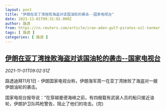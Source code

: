 ```yaml
---
layout: post
title: "伊朗在亚丁湾挫败海盗对该国油轮的袭击--国家电视台"
date: 2021-11-01T09:31:02.000Z
author: 路透
from: https://cn.reuters.com/article/iran-aden-gulf-pirates-oil-tanker-1101-idCNKBS2HM1R4
tags: [ 路透 ]
categories: [ 路透 ]
---
```

<!--1635759062000-->
[伊朗在亚丁湾挫败海盗对该国油轮的袭击--国家电视台](https://cn.reuters.com/article/iran-aden-gulf-pirates-oil-tanker-1101-idCNKBS2HM1R4)
------

<div>
<div><i>2021-11-01T09:02:51Z</i></div><p>路透迪拜11月1日 - 伊朗国家电视台称，伊朗海军周一在亚丁湾挫败了海盗对一艘伊朗油轮的袭击。</p><p>国家电视台报导说：“在穿越曼德海峡之前，有四艘载有武装人员的船只接近油轮，伊朗护卫队鸣枪警告，阻止了他们的攻击。(完)</p>
</div>
